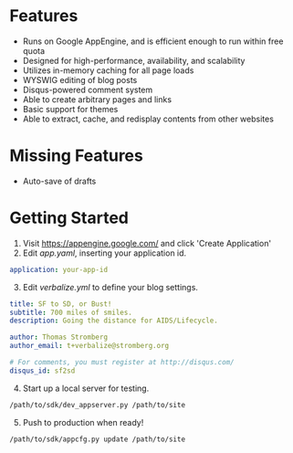 Features
========
- Runs on Google AppEngine, and is efficient enough to run within free quota
- Designed for high-performance, availability, and scalability
- Utilizes in-memory caching for all page loads
- WYSWIG editing of blog posts
- Disqus-powered comment system
- Able to create arbitrary pages and links
- Basic support for themes
- Able to extract, cache, and redisplay contents from other websites

Missing Features
================
- Auto-save of drafts

Getting Started
===============
1. Visit https://appengine.google.com/ and click 'Create Application'
2. Edit *app.yaml*, inserting your application id.

```yaml
application: your-app-id
```
3. Edit *verbalize.yml* to define your blog settings.

```yaml
title: SF to SD, or Bust!
subtitle: 700 miles of smiles.
description: Going the distance for AIDS/Lifecycle.

author: Thomas Stromberg
author_email: t+verbalize@stromberg.org

# For comments, you must register at http://disqus.com/
disqus_id: sf2sd
````

4. Start up a local server for testing.

```sh
/path/to/sdk/dev_appserver.py /path/to/site
```

5. Push to production when ready!

```sh
/path/to/sdk/appcfg.py update /path/to/site
````
